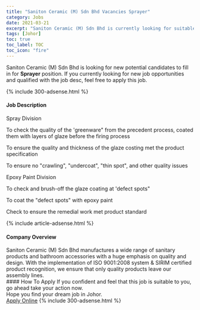 ```yaml
---
title: "Saniton Ceramic (M) Sdn Bhd Vacancies Sprayer" 
category: Jobs 
date: 2021-03-21 
excerpt: "Saniton Ceramic (M) Sdn Bhd is currently looking for suitable person to fill in the Sprayer which based in Johor" 
tags: [Johor] 
toc: true 
toc_label: TOC 
toc_icon: "fire" 
--- 
```


<p>Saniton Ceramic (M) Sdn Bhd is looking for new potential candidates to fill in for <b>Sprayer</b> position. If you currently looking for new job opportunities and qualified with the job desc, feel free to apply this job.
</p>{% include 300-adsense.html %} 
<div><div><h4>Job Description</h4></div><div><div><span><div><p>Spray Division</p><p>To check the quality of the 'greenware" from the precedent process, coated them with layers of glaze before the firing process</p><p>To ensure the quality and thickness of the glaze costing met the product specification</p><p>To ensure no "crawling", "undercoat", "thin spot", and other quality issues</p><p>Epoxy Paint Division</p><p>To check and brush-off the glaze coating at 'defect spots"</p><p>To coat the "defect spots" with epoxy paint</p><p>Check to ensure the remedial work met product standard</p></div></span></div></div></div> 
{% include article-adsense.html %} 
<div><div><h4>Company Overview</h4></div><div><div><span><div><div>Saniton Ceramic (M) Sdn Bhd manufactures a wide range of sanitary products and bathroom accessories with a huge emphasis on quality and design. With the implementation of ISO 9001:2008 system &amp; SIRIM certified product recognition, we ensure that only quality products leave our assembly lines.</div></div></span></div></div></div> 
#### How To Apply 
If you confident and feel that this job is suitable to you, go ahead take your action now. <br/> 
Hope you find your dream job in Johor. <br/> 
<a href="https://www.jobstreet.com.my/en/job/sprayer-4498796?jobId=jobstreet-my-job-4498796&" class="btn btn--info" target="_blank" rel="nofollow noopenner">Apply Online</a> 
{% include 300-adsense.html %} 